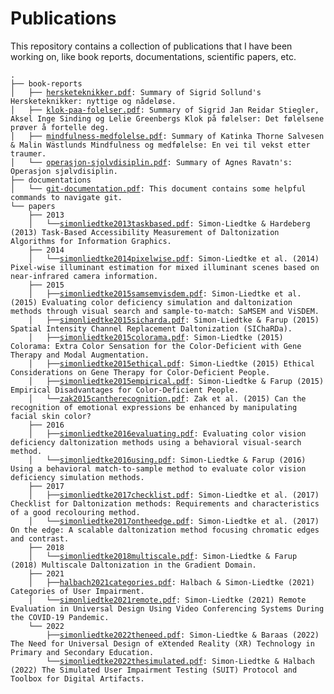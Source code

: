 # Publications
This repository contains a collection of publications that I have been working on, like book reports, documentations, scientific papers, etc.

`.`  
`├── book-reports`  
`│   ├── `[`hersketeknikker.pdf`](book-reports/hersketeknikker.pdf)`: Summary of Sigrid Sollund's Hersketeknikker: nyttige og nådeløse.`  
`│   ├── `[`klok-paa-folelser.pdf`](book-reports/klok-paa-folelser.pdf)`: Summary of Sigrid Jan Reidar Stiegler, Aksel Inge Sinding og Lelie Greenbergs Klok på følelser: Det følelsene prøver å fortelle deg.`  
`│   ├── `[`mindfulness-medfolelse.pdf`](book-reports/mindfulness-medfolelse.pdf)`: Summary of Katinka Thorne Salvesen & Malin Wästlunds Mindfulness og medfølelse: En vei til vekst etter traumer.`  
`│   └── `[`operasjon-sjolvdisiplin.pdf`](book-reports/operasjon-sjolvdisiplin.pdf)`: Summary of Agnes Ravatn's: Operasjon sjølvdisiplin.`   
`├── documentations`  
`│   └── `[`git-documentation.pdf`](documentations/git-documentation.pdf)`: This document contains some helpful commands to navigate git.`  
`└── papers`  
`    ├── 2013`  
`     │   └── `[`simonliedtke2013taskbased.pdf`](./articles/2013/simonliedtke2013taskbased.pdf)`: Simon-Liedtke & Hardeberg (2013) Task-Based Accessibility Measurement of Daltonization Algorithms for Information Graphics.`  
`    ├── 2014`  
`     │   └── `[`simonliedtke2014pixelwise.pdf`](./articles/2014/simonliedtke2014pixelwise.pdf)`: Simon-Liedtke et al. (2014) Pixel-wise illuminant estimation for mixed illuminant scenes based on near-infrared camera information.`  
`    ├── 2015`  
`     │   ├── `[`simonliedtke2015samsemvisdem.pdf`](./articles/2015/simonliedtke2015samsemvisdem.pdf)`: Simon-Liedtke et al. (2015) Evaluating color deficiency simulation and daltonization methods through visual search and sample-to-match: SaMSEM and ViSDEM.`  
`     │   ├── `[`simonliedtke2015sicharda.pdf`](./articles/2015/simonliedtke2015sicharda.pdf)`: Simon-Liedtke & Farup (2015) Spatial Intensity Channel Replacement Daltonization (SIChaRDa).`  
`     │   ├── `[`simonliedtke2015colorama.pdf`](./articles/2015/simonliedtke2015colorama.pdf)`: Simon-Liedtke (2015) Colorama: Extra Color Sensation for the Color-Deficient with Gene Therapy and Modal Augmentation.`  
`     │   ├── `[`simonliedtke2015ethical.pdf`](./articles/2015/simonliedtke2015ethical.pdf)`: Simon-Liedtke (2015) Ethical Considerations on Gene Therapy for Color-Deficient People.`  
`     │   ├── `[`simonliedtke2015empirical.pdf`](./articles/2015/simonliedtke2015empirical.pdf)`: Simon-Liedtke & Farup (2015) Empirical Disadvantages for Color-Deficient People.`  
`     │   └── `[`zak2015cantherecognition.pdf`](./articles/2015/zak2015cantherecognition.pdf)`: Zak et al. (2015) Can the recognition of emotional expressions be enhanced by manipulating facial skin color?`  
`    ├── 2016`  
`     │   ├── `[`simonliedtke2016evaluating.pdf`](./articles/2016/simonliedtke2016evaluating.pdf)`: Evaluating color vision deficiency daltonization methods using a behavioral visual-search method.`  
`     │   └── `[`simonliedtke2016using.pdf`](./articles/2016/simonliedtke2016using.pdf)`: Simon-Liedtke & Farup (2016) Using a behavioral match-to-sample method to evaluate color vision deficiency simulation methods.`  
`    ├── 2017`  
`     │   ├── `[`simonliedtke2017checklist.pdf`](./articles/2017/simonliedtke2017checklist.pdf)`: Simon-Liedtke et al. (2017) Checklist for Daltonization methods: Requirements and characteristics of a good recolouring method.`  
`     │   └── `[`simonliedtke2017ontheedge.pdf`](./articles/2017/simonliedtke2017ontheedge.pdf)`: Simon-Liedtke et al. (2017) On the edge: A scalable daltonization method focusing chromatic edges and contrast.`  
`    ├── 2018`  
`     │   └── `[`simonliedtke2018multiscale.pdf`](./articles/2018/simonliedtke2018multiscale.pdf)`: Simon-Liedtke & Farup (2018) Multiscale Daltonization in the Gradient Domain.`  
`    ├── 2021`  
`     │   ├── `[`halbach2021categories.pdf`](./articles/2021/halbach2021categories.pdf)`: Halbach & Simon-Liedtke (2021) Categories of User Impairment.`  
`     │   └── `[`simonliedtke2021remote.pdf`](./articles/2021/simonliedtke2021remote.pdf)`: Simon-Liedtke (2021) Remote Evaluation in Universal Design Using Video Conferencing Systems During the COVID-19 Pandemic.`  
`    └── 2022`  
`         ├── `[`simonliedtke2022theneed.pdf`](./articles/2022/simonliedtke2022theneed.pdf)`: Simon-Liedtke & Baraas (2022) The Need for Universal Design of eXtended Reality (XR) Technology in Primary and Secondary Education.`  
`         └── `[`simonliedtke2022thesimulated.pdf`](./articles/2022/simonliedtke2022thesimulated.pdf)`: Simon-Liedtke & Halbach (2022) The Simulated User Impairment Testing (SUIT) Protocol and Toolbox for Digital Artifacts.`  

